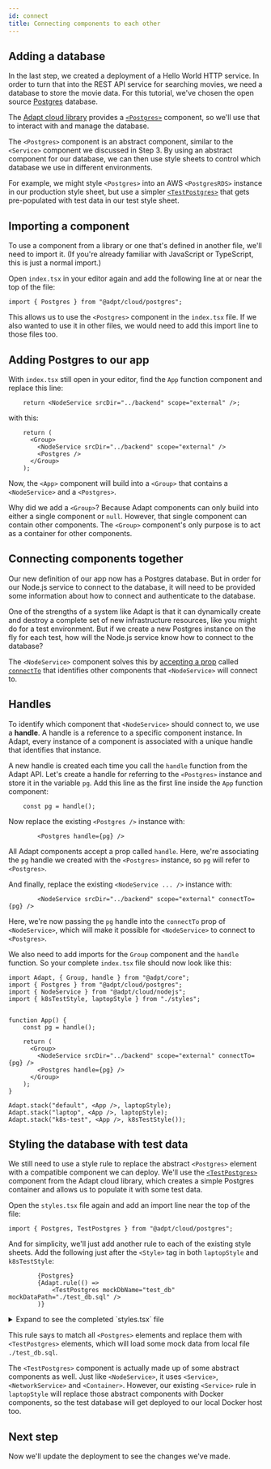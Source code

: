 ```yaml
---
id: connect
title: Connecting components to each other
---
```


<!-- DOCTOC SKIP -->

## Adding a database

In the last step, we created a deployment of a Hello World HTTP service.
In order to turn that into the REST API service for searching movies, we need a database to store the movie data.
For this tutorial, we've chosen the open source [Postgres](https://www.postgresql.org/) database.

The [Adapt cloud library](../api/cloud/index.md) provides a [`<Postgres>`](../api/cloud/cloud.postgres.postgres.md) component, so we'll use that to interact with and manage the database.

The `<Postgres>` component is an abstract component, similar to the `<Service>` component we discussed in Step 3.
By using an abstract component for our database, we can then use style sheets to control which database we use in different environments.

For example, we might style `<Postgres>` into an AWS `<PostgresRDS>` instance in our production style sheet, but use a simpler [`<TestPostgres>`](../api/cloud/cloud.postgres.testpostgres.md) that gets pre-populated with test data in our test style sheet.

## Importing a component

To use a component from a library or one that's defined in another file, we'll need to import it.
(If you're already familiar with JavaScript or TypeScript, this is just a normal import.)

Open `index.tsx` in your editor again and add the following line at or near the top of the file:

```tsx
import { Postgres } from "@adpt/cloud/postgres";
```

This allows us to use the `<Postgres>` component in the `index.tsx` file.
If we also wanted to use it in other files, we would need to add this import line to those files too.

## Adding Postgres to our app

With `index.tsx` still open in your editor, find the `App` function component and replace this line:

```tsx
    return <NodeService srcDir="../backend" scope="external" />;
```

with this:

```tsx
    return (
      <Group>
        <NodeService srcDir="../backend" scope="external" />
        <Postgres />
      </Group>
    );
```

Now, the `<App>` component will build into a `<Group>` that contains a `<NodeService>` and a `<Postgres>`.

Why did we add a `<Group>`?
Because Adapt components can only build into either a single component or `null`.
However, that single component can contain other components.
The `<Group>` component's only purpose is to act as a container for other components.

## Connecting components together

Our new definition of our app now has a Postgres database.
But in order for our Node.js service to connect to the database, it will need to be provided some information about how to connect and authenticate to the database.

One of the strengths of a system like Adapt is that it can dynamically create and destroy a complete set of new infrastructure resources, like you might do for a test environment.
But if we create a new Postgres instance on the fly for each test, how will the Node.js service know how to connect to the database?

The `<NodeService>` component solves this by [accepting a prop](../api/cloud/cloud.nodejs.nodeserviceprops) called [`connectTo`](../api/cloud/cloud.nodejs.nodeserviceprops.connectto) that identifies other components that `<NodeService>` will connect to.

## Handles

To identify which component that `<NodeService>` should connect to, we use a **handle**.
A handle is a reference to a specific component instance.
In Adapt, every instance of a component is associated with a unique handle that identifies that instance.

A new handle is created each time you call the `handle` function from the Adapt API.
Let's create a handle for referring to the `<Postgres>` instance and store it in the variable `pg`.
Add this line as the first line inside the `App` function component:

```tsx
    const pg = handle();
```

Now replace the existing `<Postgres />` instance with:

```tsx
        <Postgres handle={pg} />
```

All Adapt components accept a prop called `handle`.
Here, we're associating the `pg` handle we created with the `<Postgres>` instance, so `pg` will refer to `<Postgres>`.

And finally, replace the existing `<NodeService ... />` instance with:

```tsx
        <NodeService srcDir="../backend" scope="external" connectTo={pg} />
```

Here, we're now passing the `pg` handle into the `connectTo` prop of `<NodeService>`, which will make it possible for `<NodeService>` to connect to `<Postgres>`.

We also need to add imports for the `Group` component and the `handle` function.
So your complete `index.tsx` file should now look like this:
<!-- doctest file-replace { file: "index.tsx" } -->

```tsx
import Adapt, { Group, handle } from "@adpt/core";
import { Postgres } from "@adpt/cloud/postgres";
import { NodeService } from "@adpt/cloud/nodejs";
import { k8sTestStyle, laptopStyle } from "./styles";


function App() {
    const pg = handle();

    return (
      <Group>
        <NodeService srcDir="../backend" scope="external" connectTo={pg} />
        <Postgres handle={pg} />
      </Group>
    );
}

Adapt.stack("default", <App />, laptopStyle);
Adapt.stack("laptop", <App />, laptopStyle);
Adapt.stack("k8s-test", <App />, k8sTestStyle());
```

## Styling the database with test data

We still need to use a style rule to replace the abstract `<Postgres>` element with a compatible component we can deploy.
We'll use the [`<TestPostgres>`](../api/cloud/cloud.postgres.testpostgres.md) component from the Adapt cloud library, which creates a simple Postgres container and allows us to populate it with some test data.

Open the `styles.tsx` file again and add an import line near the top of the file:

```tsx
import { Postgres, TestPostgres } from "@adpt/cloud/postgres";
```

And for simplicity, we'll just add another rule to each of the existing style sheets.
Add the following just after the `<Style>` tag in both `laptopStyle` and `k8sTestStyle`:

```tsx
        {Postgres}
        {Adapt.rule(() =>
            <TestPostgres mockDbName="test_db" mockDataPath="./test_db.sql" />
        )}
```

<details>
<summary>Expand to see the completed `styles.tsx` file</summary>

<!-- doctest file-replace { file: "styles.tsx" } -->

```tsx
import Adapt, { Style } from "@adpt/core";

import { Service } from "@adpt/cloud";
import { ServiceContainerSet } from "@adpt/cloud/docker";
import { makeClusterInfo, ServiceDeployment } from "@adpt/cloud/k8s";
import { Postgres, TestPostgres } from "@adpt/cloud/postgres";


export async function clusterInfo() {
    return makeClusterInfo({ registryPrefix: process.env.KUBE_DOCKER_REPO || undefined });
}

/*
 * Laptop testing style - deploys to local Docker instance
 */
export const laptopStyle =
    <Style>
        {Postgres}
        {Adapt.rule(() =>
            <TestPostgres mockDbName="test_db" mockDataPath="./test_db.sql" />
        )}

        {Service}
        {Adapt.rule(({ handle, ...remainingProps }) =>
            <ServiceContainerSet dockerHost={process.env.DOCKER_HOST} {...remainingProps} />)}
    </Style>;

/*
 * Kubernetes testing style
 */
export async function k8sTestStyle() {
    const info = await clusterInfo();
    return (
        <Style>
            {Postgres}
            {Adapt.rule(() =>
                <TestPostgres mockDbName="test_db" mockDataPath="./test_db.sql" />
            )}

            {Service}
            {Adapt.rule((matchedProps) => {
                const { handle, ...remainingProps } = matchedProps;
                return <ServiceDeployment config={info} {...remainingProps} />;
            })}
        </Style>
    );
}
```

</details>

This rule says to match all `<Postgres>` elements and replace them with `<TestPostgres>` elements, which will load some mock data from local file `./test_db.sql`.

The `<TestPostgres>` component is actually made up of some abstract components as well.
Just like `<NodeService>`, it uses `<Service>`, `<NetworkService>` and `<Container>`.
However, our existing `<Service>` rule in `laptopStyle` will replace those abstract components with Docker components, so the test database will get deployed to our local Docker host too.

## Next step

Now we'll update the deployment to see the changes we've made.
